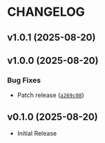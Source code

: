 # CHANGELOG

<!-- version list -->

## v1.0.1 (2025-08-20)


## v1.0.0 (2025-08-20)

### Bug Fixes

- Patch release
  ([`a269c08`](https://github.com/lorerlrolerl/geow/commit/a269c08efc7fc93bb678da6c47856fabc037fb18))


## v0.1.0 (2025-08-20)

- Initial Release

